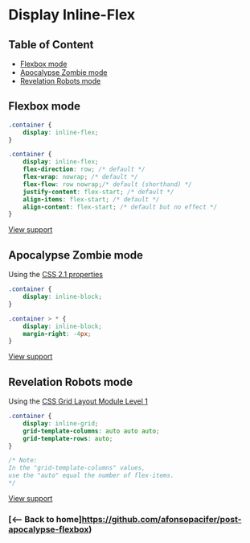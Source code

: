 # Display Inline-Flex

## Table of Content

- [Flexbox mode](#flexbox-mode)
- [Apocalypse Zombie mode](#apocalypse-zombie-mode)
- [Revelation Robots mode](#revelation-robots-mode)

## Flexbox mode
```css
.container {
	display: inline-flex;
}
```

```css
.container {
	display: inline-flex;
	flex-direction: row; /* default */
	flex-wrap: nowrap; /* default */
	flex-flow: row nowrap;/* default (shorthand) */
	justify-content: flex-start; /* default */
	align-items: flex-start; /* default */
	align-content: flex-start; /* default but no effect */
}
```

[View support](http://caniuse.com/#search=flexbox)

## Apocalypse Zombie mode

Using the [CSS 2.1 properties](http://www.w3.org/TR/CSS21/propidx.html)

```css
.container {
	display: inline-block;
}

.container > * {
	display: inline-block;
	margin-right: -4px;
}
```

[View support](http://caniuse.com/#search=CSS%202.1%20properties)

## Revelation Robots mode

 Using the [CSS Grid Layout Module Level 1](http://www.w3.org/TR/2015/WD-css-grid-1-20150917/)

```css
.container {
	display: inline-grid;
	grid-template-columns: auto auto auto;
	grid-template-rows: auto;
}

/* Note:
In the "grid-template-columns" values,
use the "auto" equal the number of flex-items.
*/
```

[View support](http://caniuse.com/#search=CSS%20Grid%20Layout)

### [<-- Back to home]https://github.com/afonsopacifer/post-apocalypse-flexbox)
